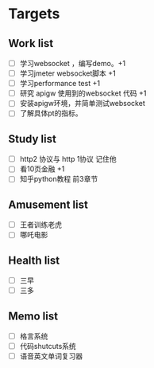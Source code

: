 # Targets

## Work list

- [ ] 学习websocket ，编写demo。+1
- [ ] 学习jmeter websocket脚本 +1
- [ ] 学习performance test +1
- [ ] 研究 apigw 使用到的websocket 代码 +1
- [ ] 安装apigw环境，并简单测试websocket
- [ ] 了解具体pt的指标。

## Study list

- [ ] http2 协议与 http 1协议 记住他
- [ ] 看10页金融 +1
- [ ] 知乎python教程 前3章节

## Amusement list

- [ ] 王者训练老虎
- [ ] 哪吒电影

## Health list

- [ ] 三早
- [ ] 三多

## Memo list

- [ ] 格言系统
- [ ] 代码shutcuts系统
- [ ] 语音英文单词复习器
